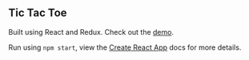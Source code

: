 ## Tic Tac Toe

Built using React and Redux. Check out the [demo](https://tic-tac-toe.tantricllama.com).

Run using `npm start`, view the [Create React App](https://github.com/facebook/create-react-app) docs for more details.